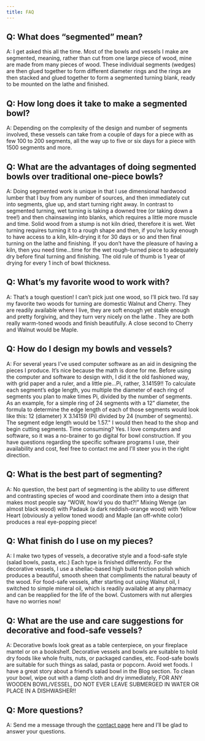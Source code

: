 ```yaml
---
title: FAQ
---
```

## Q: What does “segmented” mean?

A: I get asked this all the time. Most of the bowls and vessels I make are segmented, meaning, rather than cut from one large piece of wood, mine are made from many pieces of wood. These individual segments (wedges) are then glued together to form different diameter rings and the rings are then stacked and glued together to form a segmented turning blank, ready to be mounted on the lathe and finished.

## Q: How long does it take to make a segmented bowl?

A: Depending on the complexity of the design and number of segments involved, these vessels can take from a couple of days for a piece with as few 100 to 200 segments, all the way up to five or six days for a piece with 1500 segments and more.

## Q: What are the advantages of doing segmented bowls over traditional one-piece bowls?

A: Doing segmented work is unique in that I use dimensional hardwood lumber that I buy from any number of sources, and then immediately cut into segments, glue up, and start turning right away. In contrast to segmented turning, wet turning is taking a downed tree (or taking down a tree!) and then chainsawing into blanks, which requires a little more muscle and time. Solid wood from a stump is not kiln dried, therefore it is wet. Wet turning requires turning it to a rough shape and then, if you’re lucky enough to have access to a kiln, kiln-drying it for 30 days or so and then final turning
on the lathe and finishing. If you don’t have the pleasure of having a kiln, then you need time…time for the wet
rough-turned piece to adequately dry before final turning and finishing. The old rule of thumb is 1 year of drying for
every 1 inch of bowl thickness.

## Q: What’s my favorite wood to work with?

A: That’s a tough question! I can’t pick just one wood, so I’ll pick two. I’d say my favorite two woods for turning are domestic Walnut and Cherry. They are readily available where I live, they are soft enough yet stable enough and pretty forgiving, and they turn very nicely on the lathe . They are both really warm-toned woods and finish beautifully. A close second to Cherry and Walnut would be Maple.

## Q: How do I design my bowls and vessels?

A: For several years I’ve used computer software as an aid in designing the pieces I produce. It’s nice because the math is done for me. Before using the computer and software to design with, I did it the old fashioned way, with grid paper and a ruler, and a little pie…Pi, rather, 3.14159!! To calculate each segment’s edge length, you multiple the diameter of each ring of segments you plan to make times Pi, divided by the number of segments. As an example, for a simple ring of 24 segments with a 12” diameter, the formula to determine the edge length of each of those segments would look like
this: 12 (diameter) X 3.14159 (Pi) divided by 24 (number of segments). The segment edge length would be 1.57."  I would then head to the shop and begin cutting segments. Time consuming? Yes. I love computers and software, so it was a no-brainer to go digital for bowl
construction.  If you have questions regarding the specific software programs I use, their availability and cost, feel free to contact me and I'll steer you in the right direction.

## Q: What is the best part of segmenting?

A: No question, the best part of segmenting is the ability to use different and contrasting species of wood and coordinate them into a design that makes most people say “WOW, how’d you do that?!” Mixing Wenge (an almost black wood) with Padauk (a dark reddish-orange wood) with Yellow Heart (obviously a yellow toned wood) and Maple (an off-white color) produces a real eye-popping piece!

## Q: What finish do I use on my pieces?

A: I make two types of vessels, a decorative style and a food-safe style (salad bowls, pasta, etc.) Each type is finished differently. For the decorative vessels, I use a shellac-based high build friction polish which produces a beautiful, smooth sheen that compliments the natural beauty of the wood. For food-safe vessels, after starting out using Walnut oil, I switched to simple mineral oil, which is readily available at any pharmacy and can be reapplied for the life of the bowl.  Customers with nut allergies have no worries now!

## Q: What are the use and care suggestions for decorative and food-safe vessels?

A: Decorative bowls look great as a table centerpiece, on your fireplace mantel or on a bookshelf. Decorative vessels and bowls are suitable to hold dry foods like whole fruits, nuts, or packaged candies, etc. Food-safe bowls are suitable for such things as salad, pasta or popcorn. Avoid wet foods. I have a great story about a friend’s salad bowl in the Blog section. To clean your bowl, wipe out with a damp cloth and dry immediately, FOR ANY WOODEN BOWL/VESSEL, DO NOT EVER LEAVE SUBMERGED IN WATER OR PLACE IN A DISHWASHER!!

## Q: More questions?

A: Send me a message through the [contact page](/contact) here and I’ll be glad to answer your questions.